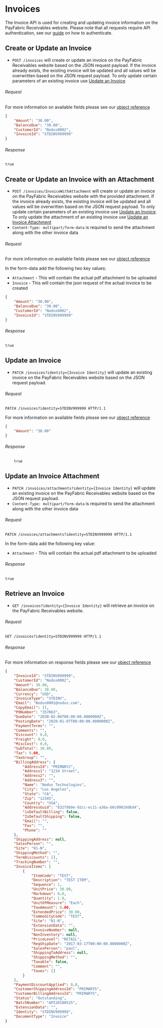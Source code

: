 Invoices
============

The Invoice API is used for creating and updating invoice information on the PayFabric Receivables website. Please note that all requests require API authentication, see our [guide](Token.md) on how to authenticate.

Create or Update an Invoice
--------------------

* `POST /invoices` will create or update an invoice on the PayFabric Receivables website based on the JSON request payload. If the invoice already exists, the existing invoice will be updated and all values will be overwritten based on the JSON request payload. To only update certain parameters of an existing invoice use [Update an Invoice](#update-an-invoice)

###### Request
For more information on available fields please see our [object reference](../../Objects/Invoice.md#InvoicePost)
```json
{
	"Amount": "30.00",
	"BalanceDue": "30.00",
	"CustomerId": "Nodus0002",
	"InvoiceId": "STDINV999999"
}
```


###### Response
```text
true
```


Create or Update an Invoice with an Attachment
--------------------

* `POST /invoices/InvoiceWithAttachment` will create or update an invoice on the PayFabric Receivables website with the provided attachment. If the invoice already exists, the existing invoice will be updated and all values will be overwritten based on the JSON request payload. To only update certain parameters of an existing invoice use [Update an Invoice](#update-an-invoice). To only update the attachment of an existing invoice use [Update an Invoice Attachment](#update-an-invoice-attachment)
* `Content-Type: multipart/form-data` is required to send the attachment along with the other invoice data

###### Request
For more information on available fields please see our [object reference](../../Objects/Invoice.md#InvoicePost)

In the form-data add the following two key values:
* `Attachment` - This will contiain the actual pdf attachment to be uploaded
* `Invoice` - This will contain the json request of the actual invoice to be created
```json
{
	"Amount": "30.00",
	"BalanceDue": "30.00",
	"CustomerId": "Nodus0002",
	"InvoiceId": "STDINV999999"
}
```


###### Response
```text
true
```


Update an Invoice
--------------------

* `PATCH /invoices?identity={Invoice Identity}` will update an existing invoice on the PayFabric Receivables website based on the JSON request payload.

###### Request
```http
PATCH /invoices?identity=STDINV999999 HTTP/1.1
```
For more information on available fields please see our [object reference](../../Objects/Invoice.md#InvoicePost)
```json
{
	"Amount": "30.00"
}
```


###### Response
```
	true
```


Update an Invoice Attachment
--------------------

* `PATCH /invoices/attachments?identity={Invoice Identity}` will update an existing invoice on the PayFabric Receivables website based on the JSON request payload.
* `Content-Type: multipart/form-data` is required to send the attachment along with the other invoice data

###### Request
```http
PATCH /invoices/attachments?identity=STDINV999999 HTTP/1.1
```
In the form-data add the following key value:
* `Attachment` - This will contiain the actual pdf attachment to be uploaded


###### Response
```text
true
```


Retrieve an Invoice
--------------------

* `GET /invoices?identity={Invoice Identity}` will retrieve an invoice on the PayFabric Receivables website.

###### Request
```http
GET /invoices?identity=STDINV999999 HTTP/1.1
```

###### Response
For more information on response fields please see our [object reference](../../Objects/Invoice.md#InvoiceIntegrationResponse)
```json
{
    "InvoiceId": "STDINV999999",
    "CustomerId": "Nodus0002",
    "Amount": 30.00,
    "BalanceDue": 30.00,
    "Currency": "USD",
    "InvoiceType": "STDINV",
    "Email": "Nodus0001@nodus.com",
    "CopyEmail": [],
    "PONumber": "357R63",
    "DueDate": "2030-02-06T00:00:00.0000000Z",
    "PostingDate": "2020-01-07T00:00:00.0000000Z",
    "PaymentTerms": "",
    "Comments": "",
    "Discount": 0.0,
    "Freight": 0.0,
    "MiscCost": 0.0,
    "SubTotal": 30.00,
    "Tax": 0.00,
    "TaxGroup": "",
    "BillingAddress": {
        "AddressId": "PRIMARY2",
        "Address1": "1234 Street",
        "Address2": "",
        "Address3": "",
        "Name": "Nodus Technologies",
        "City": "Los Angeles",
        "State": "CA",
        "Zip": "12345",
        "Country": "USA",
        "AddressGuid": "832f9b0e-92cc-ec11-a36a-b0c09018d6d4",
        "isDefaultBilling": false,
        "IsDefaultShipping": false,
        "Email": "",
        "Fax": "",
        "Phone": ""
    },
    "ShippingAddress": null,
    "SalesPerson": "",
    "Site": "01-N",
    "ShippingMethod": "",
    "TermDiscounts": [],
    "TrackingNumber": "",
    "InvoiceItems": [
        {
            "ItemCode": "TEST",
            "Description": "TEST ITEM",
            "Sequence": 1,
            "UnitPrice": 30.00,
            "Markdown": 0.0,
            "Quantity": 1.0,
            "UnitOfMeasure": "Each",
            "TaxAmount": 0.00,
            "ExtendedPrice": 30.00,
            "CommodityCode": "TEST",
            "Site": "01-N",
            "ExtensionData": "",
            "InvoiceNumber": null,
            "NonInventory": null,
            "PriceLevel": "RETAIL",
            "ReqShipDate": "2017-03-17T00:00:00.0000000Z",
            "SalesPerson": "paul",
            "ShippingToAddress": null,
            "ShippingMethod": "",
            "Taxable": false,
            "Comment": "",
            "Taxes": []
        }
    ],
    "PaymentDiscountApplied": 0.0,
    "CustomerShippingAddressId": "PRIMARY5",
    "CustomerBillingAddressId": "PRIMARY5",
    "Status": "Outstanding",
    "BatchNumber": "API20180525",
    "ExtensionData": "",
    "Identity": "STDINV999999",
    "DocumentType": "Invoice"
}
```
